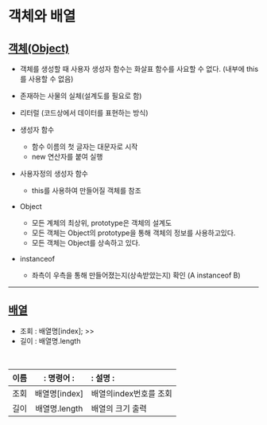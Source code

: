# 객체와 배열

## [객체(Object)](https://github.com/100SeongJun/JS/blob/main/step05_object/object_lab01.html)

- 객체를 생성할 때 사용자 생성자 함수는 화살표 함수를 사요할 수 없다. (내부에 this를 사용할 수 없음)

- 존재하는 사물의 실체(설계도를 필요로 함)
- 리터럴 (코드상에서 데이터를 표현하는 방식)
- 생성자 함수

  - 함수 이름의 첫 글자는 대문자로 시작
  - new 연산자를 붙여 실행

- 사용자정의 생성자 함수

  - this를 사용하여 만들어질 객체를 참조

- Object

  - 모든 계체의 최상위, prototype은 객체의 설계도
  - 모든 객체는 Object의 prototype을 통해 객체의 정보를 사용하고있다.
  - 모든 객체는 Object를 상속하고 있다.

- instanceof
  - 좌측이 우측을 통해 만들어졌는지(상속받았는지) 확인 (A instanceof B)

---

## [배열](https://github.com/100SeongJun/JS/blob/main/step05_object/array_lab02.html)

- 조회 : 배열명[index]; >>
- 길이 : 배열명.length
<br>

| 이름 | : 명령어 : | : 설명 :|
|------|:-----------------------------: | :-------- |
|조회|배열명[index]|배열의index번호를 조회|
|길이|배열명.length|배열의 크기 출력|